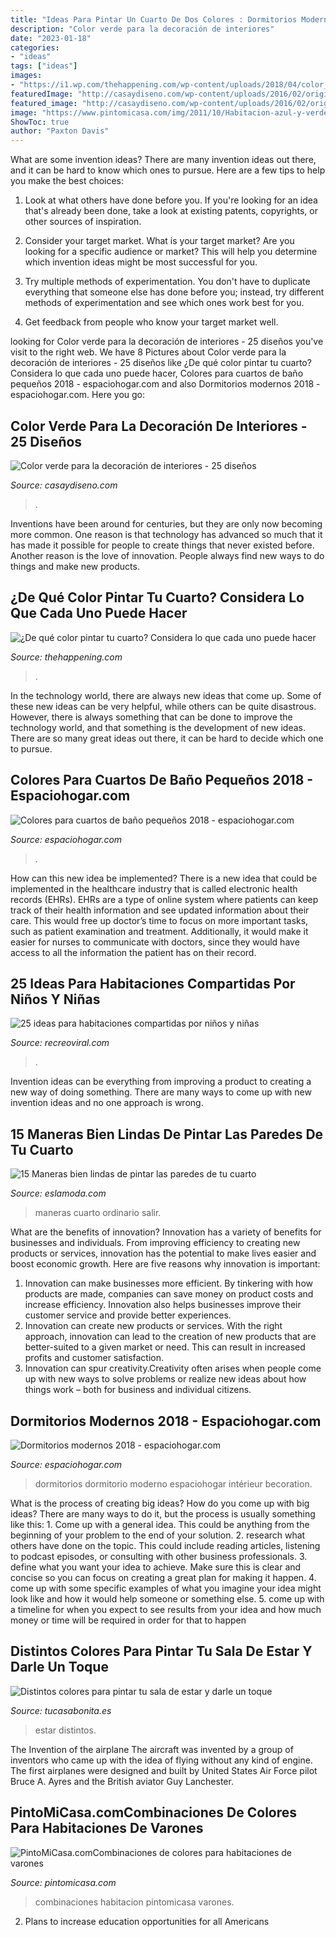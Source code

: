```yaml
---
title: "Ideas Para Pintar Un Cuarto De Dos Colores : Dormitorios Modernos 2018"
description: "Color verde para la decoración de interiores"
date: "2023-01-18"
categories:
- "ideas"
tags: ["ideas"]
images:
- "https://i1.wp.com/thehappening.com/wp-content/uploads/2018/04/color_cuarto_5.jpg?resize=620%2C420&amp;ssl=1"
featuredImage: "http://casaydiseno.com/wp-content/uploads/2016/02/original-duiseño-deco-habitacuion.jpg"
featured_image: "http://casaydiseno.com/wp-content/uploads/2016/02/original-duiseño-deco-habitacuion.jpg"
image: "https://www.pintomicasa.com/img/2011/10/Habitacion-azul-y-verde.jpg"
ShowToc: true
author: "Paxton Davis"
---
```



What are some invention ideas?
There are many invention ideas out there, and it can be hard to know which ones to pursue. Here are a few tips to help you make the best choices:
1. Look at what others have done before you. If you're looking for an idea that's already been done, take a look at existing patents, copyrights, or other sources of inspiration.

2. Consider your target market. What is your target market? Are you looking for a specific audience or market? This will help you determine which invention ideas might be most successful for you.

3. Try multiple methods of experimentation. You don't have to duplicate everything that someone else has done before you; instead, try different methods of experimentation and see which ones work best for you.

4. Get feedback from people who know your target market well.

	

		
looking for Color verde para la decoración de interiores - 25 diseños you've visit to the right web. We have 8 Pictures about Color verde para la decoración de interiores - 25 diseños like ¿De qué color pintar tu cuarto? Considera lo que cada uno puede hacer, Colores para cuartos de baño pequeños 2018 - espaciohogar.com and also Dormitorios modernos 2018 - espaciohogar.com. Here you go:
		
    
## Color Verde Para La Decoración De Interiores - 25 Diseños

<img loading=lazy src="http://casaydiseno.com/wp-content/uploads/2016/02/original-duiseño-deco-habitacuion.jpg" onerror="this.onerror=null;this.src='https://tse3.mm.bing.net/th?id=OIP.FiL74tOTafwhniiY1n9r8AHaE7&amp;pid=15.1';" alt="Color verde para la decoración de interiores - 25 diseños">

_Source: casaydiseno.com_

>. 

	

Inventions have been around for centuries, but they are only now becoming more common. One reason is that technology has advanced so much that it has made it possible for people to create things that never existed before. Another reason is the love of innovation. People always find new ways to do things and make new products.

    
## ¿De Qué Color Pintar Tu Cuarto? Considera Lo Que Cada Uno Puede Hacer

<img loading=lazy src="https://i1.wp.com/thehappening.com/wp-content/uploads/2018/04/color_cuarto_5.jpg?resize=620%2C420&amp;ssl=1" onerror="this.onerror=null;this.src='https://tse1.mm.bing.net/th?id=OIP.cfFauvCViz86urb-4jKZ-gHaFB&amp;pid=15.1';" alt="¿De qué color pintar tu cuarto? Considera lo que cada uno puede hacer">

_Source: thehappening.com_

>. 

	

In the technology world, there are always new ideas that come up. Some of these new ideas can be very helpful, while others can be quite disastrous. However, there is always something that can be done to improve the technology world, and that something is the development of new ideas. There are so many great ideas out there, it can be hard to decide which one to pursue.

    
## Colores Para Cuartos De Baño Pequeños 2018 - Espaciohogar.com

<img loading=lazy src="https://espaciohogar.com/wp-content/uploads/2017/01/colores-para-el-bano-marron.jpg" onerror="this.onerror=null;this.src='https://tse2.mm.bing.net/th?id=OIP.Uc88SKwe4Wa8ej5Xc7biXgHaLp&amp;pid=15.1';" alt="Colores para cuartos de baño pequeños 2018 - espaciohogar.com">

_Source: espaciohogar.com_

>. 

	

How can this new idea be implemented?
There is a new idea that could be implemented in the healthcare industry that is called electronic health records (EHRs). EHRs are a type of online system where patients can keep track of their health information and see updated information about their care. This would free up doctor’s time to focus on more important tasks, such as patient examination and treatment. Additionally, it would make it easier for nurses to communicate with doctors, since they would have access to all the information the patient has on their record.

    
## 25 Ideas Para Habitaciones Compartidas Por Niños Y Niñas

<img loading=lazy src="https://www.recreoviral.com/wp-content/uploads/2015/10/Creativas-habitaciones-compartidas-por-niños-y-niñas-13.jpg" onerror="this.onerror=null;this.src='https://tse1.mm.bing.net/th?id=OIP.WJcSvUb9MypUyjopaPKATAHaFP&amp;pid=15.1';" alt="25 ideas para habitaciones compartidas por niños y niñas">

_Source: recreoviral.com_

>. 

	

Invention ideas can be everything from improving a product to creating a new way of doing something. There are many ways to come up with new invention ideas and no one approach is wrong.

    
## 15 Maneras Bien Lindas De Pintar Las Paredes De Tu Cuarto

<img loading=lazy src="https://eslamoda.com/wp-content/uploads/sites/2/2016/07/decoracion-para-tu-recamara.jpg" onerror="this.onerror=null;this.src='https://tse3.mm.bing.net/th?id=OIP.OpgAnE82u8ZM-viJxWBc1gHaLH&amp;pid=15.1';" alt="15 Maneras bien lindas de pintar las paredes de tu cuarto">

_Source: eslamoda.com_

>maneras cuarto ordinario salir. 

	

What are the benefits of innovation?
Innovation has a variety of benefits for businesses and individuals. From improving efficiency to creating new products or services, innovation has the potential to make lives easier and boost economic growth. Here are five reasons why innovation is important: 
1. Innovation can make businesses more efficient. By tinkering with how products are made, companies can save money on product costs and increase efficiency. Innovation also helps businesses improve their customer service and provide better experiences. 
2. Innovation can create new products or services. With the right approach, innovation can lead to the creation of new products that are better-suited to a given market or need. This can result in increased profits and customer satisfaction. 
3. Innovation can spur creativity.Creativity often arises when people come up with new ways to solve problems or realize new ideas about how things work – both for business and individual citizens.

    
## Dormitorios Modernos 2018 - Espaciohogar.com

<img loading=lazy src="https://espaciohogar.com/wp-content/uploads/2016/04/dormitorio-moderno-82.jpg" onerror="this.onerror=null;this.src='https://tse2.mm.bing.net/th?id=OIP.TS6g8d017h3zyunPBvGWogHaFj&amp;pid=15.1';" alt="Dormitorios modernos 2018 - espaciohogar.com">

_Source: espaciohogar.com_

>dormitorios dormitorio moderno espaciohogar intérieur becoration. 

	

What is the process of creating big ideas?
How do you come up with big ideas? There are many ways to do it, but the process is usually something like this: 1. Come up with a general idea. This could be anything from the beginning of your problem to the end of your solution. 2. research what others have done on the topic. This could include reading articles, listening to podcast episodes, or consulting with other business professionals. 3. define what you want your idea to achieve. Make sure this is clear and concise so you can focus on creating a great plan for making it happen. 4. come up with some specific examples of what you imagine your idea might look like and how it would help someone or something else. 5. come up with a timeline for when you expect to see results from your idea and how much money or time will be required in order for that to happen 
    
## Distintos Colores Para Pintar Tu Sala De Estar Y Darle Un Toque

<img loading=lazy src="https://tucasabonita.es/wp-content/uploads/2015/11/ideas-decorar-salon-sala-estar-paredes-colores-2.jpg" onerror="this.onerror=null;this.src='https://tse3.mm.bing.net/th?id=OIP.01ONYpjOR-ZvDunukxMzCgHaFn&amp;pid=15.1';" alt="Distintos colores para pintar tu sala de estar y darle un toque">

_Source: tucasabonita.es_

>estar distintos. 

	

The Invention of the airplane
The aircraft was invented by a group of inventors who came up with the idea of flying without any kind of engine. The first airplanes were designed and built by United States Air Force pilot Bruce A. Ayres and the British aviator Guy Lanchester.

    
## PintoMiCasa.comCombinaciones De Colores Para Habitaciones De Varones

<img loading=lazy src="https://www.pintomicasa.com/img/2011/10/Habitacion-azul-y-verde.jpg" onerror="this.onerror=null;this.src='https://tse1.mm.bing.net/th?id=OIP.z5gGZ9_DQq6gy85N9BpIWgHaFj&amp;pid=15.1';" alt="PintoMiCasa.comCombinaciones de colores para habitaciones de varones">

_Source: pintomicasa.com_

>combinaciones habitacion pintomicasa varones. 

	

2. Plans to increase education opportunities for all Americans 

